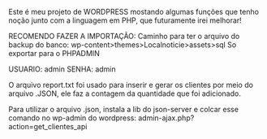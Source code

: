 Este é meu projeto de WORDPRESS mostando algumas funções que tenho noção junto com a linguagem em PHP, que futuramente irei melhorar!

RECOMENDO FAZER A IMPORTAÇÃO:
Caminho para ter o arquivo do backup do banco: wp-content>themes>Localnoticie>assets>sql
So exportar para o PHPADMIN

USUARIO: admin
SENHA: admin

O arquivo report.txt foi usado para inserir e gerar os clientes por meio do arquivo .JSON, ele faz a contagem da quantidade que foi adicionado.


Para utilizar o arquivo .json, instala a lib do json-server e colcar esse comando no wp-admin do wordpress: admin-ajax.php?action=get_clientes_api
